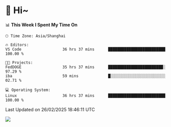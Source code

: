 # 👋 Hi~

<!--START_SECTION:waka-->
📊 **This Week I Spent My Time On** 

```text
🕑︎ Time Zone: Asia/Shanghai

🔥 Editors: 
VS Code                  36 hrs 37 mins      █████████████████████████   100.00 % 

🐱‍💻 Projects: 
FedDOGE                  35 hrs 37 mins      ████████████████████████░   97.29 % 
iba                      59 mins             █░░░░░░░░░░░░░░░░░░░░░░░░   02.71 % 

💻 Operating System: 
Linux                    36 hrs 37 mins      █████████████████████████   100.00 % 
```


 Last Updated on 26/02/2025 18:46:11 UTC
<!--END_SECTION:waka-->

![](https://komarev.com/ghpvc/?username=lvdongyi&label=Profile%20views&color=0e75b6&style=flat)

<!---
lvdongyi/lvdongyi is a ✨ special ✨ repository because its `README.md` (this file) appears on your GitHub profile.
You can click the Preview link to take a look at your changes.
--->
